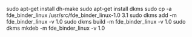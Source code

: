 sudo apt-get install dh-make
sudo apt-get install dkms
sudo cp -a fde_binder_linux /usr/src/fde_binder_linux-1.0
3.1 sudo dkms add -m fde_binder_linux -v 1.0
sudo dkms build -m fde_binder_linux -v 1.0
sudo dkms mkdeb -m fde_binder_linux -v 1.0
